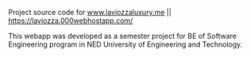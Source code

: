 Project source code for www.laviozzaluxury.me || https://laviozza.000webhostapp.com/

This webapp was developed as a semester project for BE of Software Engineering program in NED University of Engineering and Technology.
